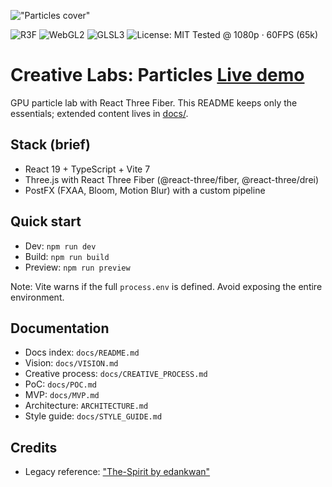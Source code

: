 !["Particles cover"](docs/readme_cover.png)

![R3F](https://img.shields.io/badge/R3F-React%20Three%20Fiber-black)
![WebGL2](https://img.shields.io/badge/WebGL2-FBO-blue)
![GLSL3](https://img.shields.io/badge/GLSL-3.0-purple)
![License: MIT](https://img.shields.io/badge/License-MIT-green)
Tested @ 1080p · 60FPS (65k)

# Creative Labs: Particles [Live demo](https://labs-particles.web.app/)

GPU particle lab with React Three Fiber. This README keeps only the essentials; extended content lives in [docs/](docs/README.md).

## Stack (brief)

- React 19 + TypeScript + Vite 7
- Three.js with React Three Fiber (@react-three/fiber, @react-three/drei)
- PostFX (FXAA, Bloom, Motion Blur) with a custom pipeline

## Quick start

- Dev: `npm run dev`
- Build: `npm run build`
- Preview: `npm run preview`

Note: Vite warns if the full `process.env` is defined. Avoid exposing the entire environment.

## Documentation

- Docs index: `docs/README.md`
- Vision: `docs/VISION.md`
- Creative process: `docs/CREATIVE_PROCESS.md`
- PoC: `docs/POC.md`
- MVP: `docs/MVP.md`
- Architecture: `ARCHITECTURE.md`
- Style guide: `docs/STYLE_GUIDE.md`

## Credits

- Legacy reference: ["The-Spirit by edankwan"](https://github.com/edankwan/The-Spirit)
